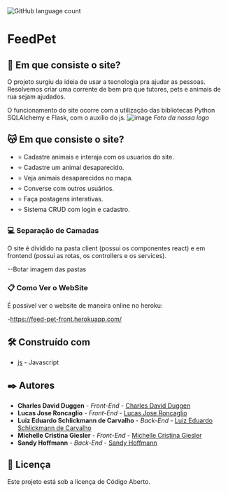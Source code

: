 <img alt="GitHub language count" src="https://img.shields.io/npm/v/npm.svg?logo=nodedotjs">
<h1>FeedPet</h1>

## 🚀 Em que consiste o site?

O projeto surgiu da ideia de usar a tecnologia pra ajudar as pessoas. Resolvemos criar uma corrente de bem pra que tutores, pets e animais de rua sejam ajudados. 

O funcionamento do site ocorre com a utilização das bibliotecas Python SQLAlchemy  e Flask, com o auxilio do js.
![image](https://i.imgur.com/rsUpwDc.png)
<i>Foto da nossa logo</i>

## :kissing_cat: Em que consiste o site?

* :star: Cadastre animais e interaja com os usuarios do site.
* :star: Cadastre um animal desaparecido.
* :star: Veja animais desaparecidos no mapa.
* :star: Converse com outros usuários.
* :star: Faça postagens interativas.
* :star: Sistema CRUD com login e cadastro.


### 💻 Separação de Camadas

O site é dividido na pasta client (possui os componentes react) e em frontend (possui as rotas, os controllers e os services).

--Botar imagem das pastas

### 📋 Como Ver o WebSite

É possivel ver o website de maneira online no heroku:

  -https://feed-pet-front.herokuapp.com/
        
## 🛠️ Construído com

* [js](https://developer.mozilla.org/pt-BR/docs/Web/JavaScript) - Javascript

## ✒️ Autores

* **Charles David Duggen** - *Front-End* - [Charles David Duggen](https://github.com/SandyHoffmann)
* **Lucas Jose Roncaglio** - *Front-End* - [Lucas Jose Roncaglio](https://github.com/SandyHoffmann)
* **Luiz Eduardo Schlickmann de Carvalho** - *Back-End* - [Luiz Eduardo Schlickmann de Carvalho](https://github.com/SandyHoffmann)
* **Michelle Cristina Giesler** - *Front-End* - [Michelle Cristina Giesler](https://github.com/SandyHoffmann)
* **Sandy Hoffmann** - *Back-End* - [Sandy Hoffmann](https://github.com/SandyHoffmann)

## 📄 Licença

Este projeto está sob a licença de Código Aberto.
